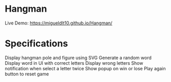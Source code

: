# Hangman

Live Demo: https://migueldlt10.github.io/Hangman/

# Specifications

Display hangman pole and figure using SVG
Generate a random word
Display word in UI with correct letters
Display wrong letters
Show notification when select a letter twice
Show popup on win or lose
Play again button to reset game
